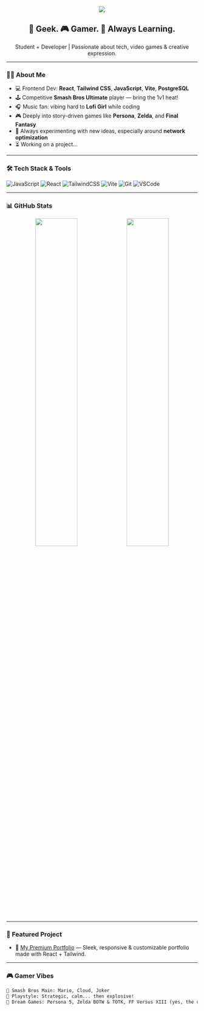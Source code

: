 <!-- README.md -->

<div align="center">
  <img src="https://capsule-render.vercel.app/api?type=waving&color=0A192F&height=200&section=header&text=CoffeePuma%20🐾&fontSize=40&fontColor=FACC15&animation=fadeIn" />
</div>

<div align="center">
  <h2>👾 Geek. 🎮 Gamer. 🧠 Always Learning.</h2>
  <p>Student + Developer | Passionate about tech, video games & creative expression.</p>
</div>

---

### 👨‍💻 About Me

- 💻 Frontend Dev: **React**, **Tailwind CSS**, **JavaScript**, **Vite**, **PostgreSQL**
- 🕹️ Competitive **Smash Bros Ultimate** player — bring the 1v1 heat!
- 🎧 Music fan: vibing hard to **Lofi Girl** while coding
- 🎮 Deeply into story-driven games like **Persona**, **Zelda**, and **Final Fantasy**
- 🔧 Always experimenting with new ideas, especially around **network optimization** 
- ⏳️ Working on a project...

---

### 🛠 Tech Stack & Tools

![JavaScript](https://img.shields.io/badge/JavaScript-F7DF1E?logo=javascript&logoColor=black&style=for-the-badge)
![React](https://img.shields.io/badge/React-20232A?logo=react&logoColor=61DAFB&style=for-the-badge)
![TailwindCSS](https://img.shields.io/badge/TailwindCSS-38B2AC?logo=tailwind-css&logoColor=white&style=for-the-badge)
![Vite](https://img.shields.io/badge/Vite-646CFF?logo=vite&logoColor=white&style=for-the-badge)
![Git](https://img.shields.io/badge/Git-F05032?logo=git&logoColor=white&style=for-the-badge)
![VSCode](https://img.shields.io/badge/VSCode-007ACC?logo=visual-studio-code&logoColor=white&style=for-the-badge)

---

### 📊 GitHub Stats

<div align="center">
  <img src="https://github-readme-stats.vercel.app/api?username=CoffeePuma55644&show_icons=true&theme=tokyonight&hide_border=true" width="47%" />
  <img src="https://github-readme-streak-stats.herokuapp.com?user=CoffeePuma55644&theme=tokyonight&hide_border=true" width="47%" />
</div>

---

### 🧩 Featured Project

- 🚀 [My Premium Portfolio](https://github.com/CoffeePuma55644/mon-portfolio-premium) — Sleek, responsive & customizable portfolio made with React + Tailwind.

---

### 🎮 Gamer Vibes

```txt
🔫 Smash Bros Main: Mario, Cloud, Joker
🧠 Playstyle: Strategic, calm... then explosive!
🎯 Dream Games: Persona 5, Zelda BOTW & TOTK, FF Versus XIII (yes, the cancelled dream)
```
